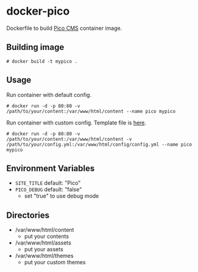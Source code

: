 # docker-pico

Dockerfile to build [Pico CMS](https://github.com/picocms/Pico) container image.

## Building image

```
# docker build -t mypico .
```

## Usage

Run container with default config.

```
# docker run -d -p 80:80 -v /path/to/your/content:/var/www/html/content --name pico mypico
```

Run container with custom config. Template file is [here](https://github.com/picocms/Pico/blob/v2.1.4/config/config.yml.template).

```
# docker run -d -p 80:80 -v /path/to/your/content:/var/www/html/content -v /path/to/your/config.yml:/var/www/html/config/config.yml --name pico mypico
```

## Environment Variables

* `SITE_TITLE` default: "Pico"
* `PICO_DEBUG` default: "false"
   * set "true" to use debug mode

## Directories

* /var/www/html/content
   * put your contents
* /var/www/html/assets
   * put your assets
* /var/www/html/themes
   * put your custom themes
